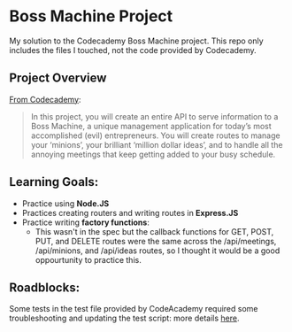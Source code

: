 # Boss Machine Project
My solution to the Codecademy Boss Machine project. This repo only includes the files I touched, not the code provided by Codecademy.

## Project Overview
[From Codecademy](https://www.codecademy.com/journeys/back-end-engineer/paths/becj-22-back-end-development/tracks/becp-22-build-a-back-end-with-express-js/modules/wdcp-22-boss-machine-0c8ce2d6-418b-487f-857f-49771b21894a/informationals/bapi-p4-boss-machine):
> In this project, you will create an entire API to serve information to a Boss Machine, a unique management application for today’s most accomplished (evil) entrepreneurs. You will create routes to manage your ‘minions’, your brilliant ‘million dollar ideas’, and to handle all the annoying meetings that keep getting added to your busy schedule.

## Learning Goals:
- Practice using **Node.JS**
- Practices creating routers and writing routes in **Express.JS**
- Practice writing **factory functions**:
  - This wasn't in the spec but the callback functions for GET, POST, PUT, and DELETE routes were the same across the /api/meetings, /api/minions, and /api/ideas routes, so I thought it would be a good oppourtunity to practice this.

## Roadblocks:
Some tests in the test file provided by CodeAcademy required some troubleshooting and updating the test script: more details [here](https://discuss.codecademy.com/t/boss-machine-post-api-meetings-test-failures-fix/840420).